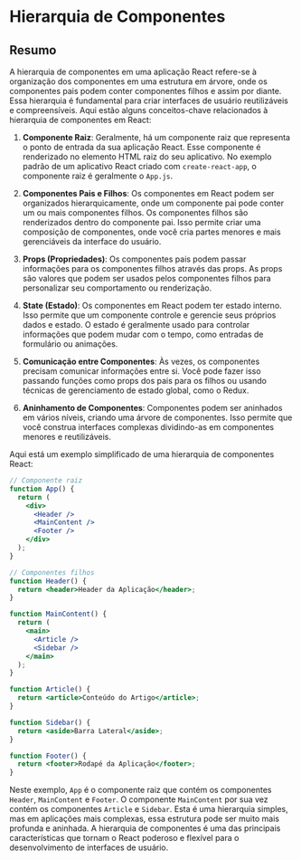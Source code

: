 # Hierarquia de Componentes

## Resumo

A hierarquia de componentes em uma aplicação React refere-se à organização dos componentes em uma estrutura em árvore, onde os componentes pais podem conter componentes filhos e assim por diante. Essa hierarquia é fundamental para criar interfaces de usuário reutilizáveis e compreensíveis. Aqui estão alguns conceitos-chave relacionados à hierarquia de componentes em React:

1. **Componente Raiz**:
   Geralmente, há um componente raiz que representa o ponto de entrada da sua aplicação React. Esse componente é renderizado no elemento HTML raiz do seu aplicativo. No exemplo padrão de um aplicativo React criado com `create-react-app`, o componente raiz é geralmente o `App.js`.

2. **Componentes Pais e Filhos**:
   Os componentes em React podem ser organizados hierarquicamente, onde um componente pai pode conter um ou mais componentes filhos. Os componentes filhos são renderizados dentro do componente pai. Isso permite criar uma composição de componentes, onde você cria partes menores e mais gerenciáveis da interface do usuário.

3. **Props (Propriedades)**:
   Os componentes pais podem passar informações para os componentes filhos através das props. As props são valores que podem ser usados pelos componentes filhos para personalizar seu comportamento ou renderização.

4. **State (Estado)**:
   Os componentes em React podem ter estado interno. Isso permite que um componente controle e gerencie seus próprios dados e estado. O estado é geralmente usado para controlar informações que podem mudar com o tempo, como entradas de formulário ou animações.

5. **Comunicação entre Componentes**:
   Às vezes, os componentes precisam comunicar informações entre si. Você pode fazer isso passando funções como props dos pais para os filhos ou usando técnicas de gerenciamento de estado global, como o Redux.

6. **Aninhamento de Componentes**:
   Componentes podem ser aninhados em vários níveis, criando uma árvore de componentes. Isso permite que você construa interfaces complexas dividindo-as em componentes menores e reutilizáveis.

Aqui está um exemplo simplificado de uma hierarquia de componentes React:

```jsx
// Componente raiz
function App() {
  return (
    <div>
      <Header />
      <MainContent />
      <Footer />
    </div>
  );
}

// Componentes filhos
function Header() {
  return <header>Header da Aplicação</header>;
}

function MainContent() {
  return (
    <main>
      <Article />
      <Sidebar />
    </main>
  );
}

function Article() {
  return <article>Conteúdo do Artigo</article>;
}

function Sidebar() {
  return <aside>Barra Lateral</aside>;
}

function Footer() {
  return <footer>Rodapé da Aplicação</footer>;
}
```

Neste exemplo, `App` é o componente raiz que contém os componentes `Header`, `MainContent` e `Footer`. O componente `MainContent` por sua vez contém os componentes `Article` e `Sidebar`. Esta é uma hierarquia simples, mas em aplicações mais complexas, essa estrutura pode ser muito mais profunda e aninhada. A hierarquia de componentes é uma das principais características que tornam o React poderoso e flexível para o desenvolvimento de interfaces de usuário.
